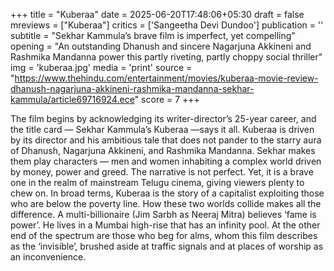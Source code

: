 +++
title = "Kuberaa"
date = 2025-06-20T17:48:06+05:30
draft = false
mreviews = ["Kuberaa"]
critics = ['Sangeetha Devi Dundoo']
publication = ''
subtitle = "Sekhar Kammula’s brave film is imperfect, yet compelling"
opening = "An outstanding Dhanush and sincere Nagarjuna Akkineni and Rashmika Mandanna power this partly riveting, partly choppy social thriller"
img = 'kuberaa.jpg'
media = 'print'
source = "https://www.thehindu.com/entertainment/movies/kuberaa-movie-review-dhanush-nagarjuna-akkineni-rashmika-mandanna-sekhar-kammula/article69716924.ece"
score = 7
+++

The film begins by acknowledging its writer-director’s 25-year career, and the title card — Sekhar Kammula’s Kuberaa —says it all. Kuberaa is driven by its director and his ambitious tale that does not pander to the starry aura of Dhanush, Nagarjuna Akkineni, and Rashmika Mandanna. Sekhar makes them play characters — men and women inhabiting a complex world driven by money, power and greed. The narrative is not perfect. Yet, it is a brave one in the realm of mainstream Telugu cinema, giving viewers plenty to chew on. In broad terms, Kuberaa is the story of a capitalist exploiting those who are below the poverty line. How these two worlds collide makes all the difference. A multi-billionaire (Jim Sarbh as Neeraj Mitra) believes ‘fame is power’. He lives in a Mumbai high-rise that has an infinity pool. At the other end of the spectrum are those who beg for alms, whom this film describes as the ‘invisible’, brushed aside at traffic signals and at places of worship as an inconvenience.
